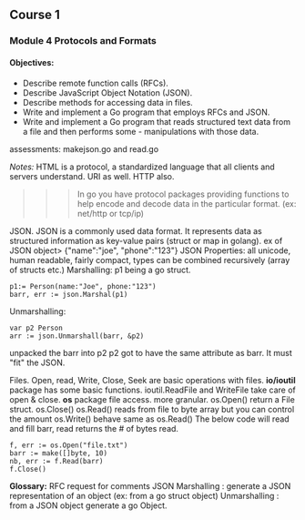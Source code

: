 ## Course 1

### Module 4 Protocols and Formats

#### Objectives:

- Describe remote function calls (RFCs).
- Describe JavaScript Object Notation (JSON).
- Describe methods for accessing data in files.
- Write and implement a Go program that employs RFCs and JSON.
- Write and implement a Go program that reads structured text data from a file and then performs some - manipulations with those data.

assessments: makejson.go and read.go

_Notes:_
HTML is a protocol, a standardized language that all clients and servers understand.
URI as well.
HTTP also.

> > > In go you have protocol packages providing functions to help encode and decode data in the particular format. (ex: net/http or tcp/ip)

JSON.
JSON is a commonly used data format. It represents data as structured information as key-value pairs (struct or map in golang). ex of JSON object> {"name":"joe", "phone":"123"}
JSON Properties: all unicode, human readable, fairly compact, types can be combined recursively (array of structs etc.)
Marshalling:
p1 being a go struct.

```
p1:= Person(name:"Joe", phone:"123")
barr, err := json.Marshal(p1)
```

Unmarshalling:

```
var p2 Person
arr := json.Unmarshall(barr, &p2)
```

unpacked the barr into p2
p2 got to have the same attribute as barr.
It must "fit" the JSON.

Files.
Open, read, Write, Close, Seek are basic operations with files.
**io/ioutil** package has some basic functions.
ioutil.ReadFile and WriteFile take care of open & close.
**os** package file access. more granular.
os.Open() return a File struct.
os.Close()
os.Read() reads from file to byte array but you can control the amount
os.Write() behave same as os.Read()
The below code will read and fill barr, read returns the # of bytes read.

```
f, err := os.Open("file.txt")
barr := make([]byte, 10)
nb, err := f.Read(barr)
f.Close()
```

**Glossary:**
RFC request for comments
JSON Marshalling : generate a JSON representation of an object (ex: from a go struct object)
Unmarshalling : from a JSON object generate a go Object.
